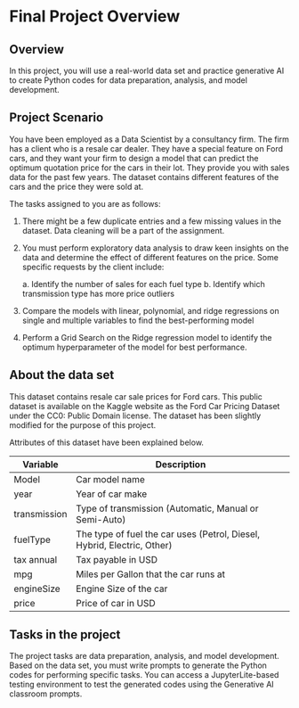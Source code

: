 # Final Project Overview
## Overview
In this project, you will use a real-world data set and practice generative AI to create Python codes for data preparation, analysis, and model development.

## Project Scenario
You have been employed as a Data Scientist by a consultancy firm. The firm has a client who is a resale car dealer. They have a special feature on Ford cars, and they want your firm to design a model that can predict the optimum quotation price for the cars in their lot. They provide you with sales data for the past few years. The dataset contains different features of the cars and the price they were sold at.

The tasks assigned to you are as follows:

1. There might be a few duplicate entries and a few missing values in the dataset. Data cleaning will be a part of the assignment.
2. You must perform exploratory data analysis to draw keen insights on the data and determine the effect of different features on the price. Some specific requests by the client include:

   a.  Identify the number of sales for each fuel type
   b.  Identify which transmission type has more price outliers
4. Compare the models with linear, polynomial, and ridge regressions on single and multiple variables to find the best-performing model
5. Perform a Grid Search on the Ridge regression model to identify the optimum hyperparameter of the model for best performance.
## About the data set
This dataset contains resale car sale prices for Ford cars. This public dataset is available on the Kaggle website as the Ford Car Pricing Dataset under the CC0: Public Domain license. The dataset has been slightly modified for the purpose of this project.

Attributes of this dataset have been explained below.

| Variable     | Description                                                             |
|--------------|-------------------------------------------------------------------------|
| Model        | Car model name                                                          |
| year         | Year of car make                                                        |
| transmission | Type of transmission (Automatic, Manual or Semi-Auto)                   |
| fuelType     | The type of fuel the car uses (Petrol, Diesel, Hybrid, Electric, Other) |
| tax annual   | Tax payable in USD                                                      |
| mpg          | Miles per Gallon that the car runs at                                   |
| engineSize   | Engine Size of the car                                                  |
| price        | Price of car in USD                                                     |
## Tasks in the project
The project tasks are data preparation, analysis, and model development. Based on the data set, you must write prompts to generate the Python codes for performing specific tasks. You can access a JupyterLite-based testing environment to test the generated codes using the Generative AI classroom prompts.

